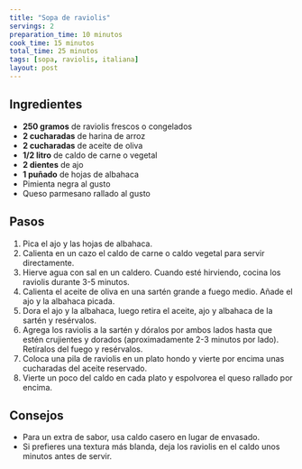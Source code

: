 ```yaml
---
title: "Sopa de raviolis"
servings: 2
preparation_time: 10 minutos
cook_time: 15 minutos
total_time: 25 minutos
tags: [sopa, raviolis, italiana]
layout: post
---
```


## Ingredientes

- **250 gramos** de raviolis frescos o congelados
- **2 cucharadas** de harina de arroz
- **2 cucharadas** de aceite de oliva
- **1/2 litro** de caldo de carne o vegetal
- **2 dientes** de ajo
- **1 puñado** de hojas de albahaca
- Pimienta negra al gusto
- Queso parmesano rallado al gusto

## Pasos

1. Pica el ajo y las hojas de albahaca.
2. Calienta en un cazo el caldo de carne o caldo vegetal para servir directamente.
3. Hierve agua con sal en un caldero. Cuando esté hirviendo, cocina los raviolis durante 3-5 minutos.
4. Calienta el aceite de oliva en una sartén grande a fuego medio. Añade el ajo y la albahaca picada.
5. Dora el ajo y la albahaca, luego retira el aceite, ajo y albahaca de la sartén y resérvalos.
6. Agrega los raviolis a la sartén y dóralos por ambos lados hasta que estén crujientes y dorados (aproximadamente 2-3 minutos por lado). Retíralos del fuego y resérvalos.
7. Coloca una pila de raviolis en un plato hondo y vierte por encima unas cucharadas del aceite reservado.
8. Vierte un poco del caldo en cada plato y espolvorea el queso rallado por encima.

## Consejos

- Para un extra de sabor, usa caldo casero en lugar de envasado.
- Si prefieres una textura más blanda, deja los raviolis en el caldo unos minutos antes de servir.
